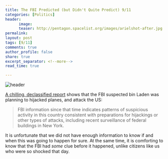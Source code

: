 ```yaml
---
title: The FBI Predicted (but Didn't Quite Predict) 9/11 
categories: [Politics]
header:
      image: 
      teaser: http://pentagon.spacelist.org/images/arielshot-after.jpg
permalink: 
layout: post
tags: [9/11]
comments: true
author_profile: false
share: true
excerpt_separator: <!--more-->
read_time: true

---
```



![header](http://pentagon.spacelist.org/images/arielshot-after.jpg)


[A chilling, declassified report](https://fas.org/irp/cia/product/pdb080601.pdf) shows that the FBI suspected bin Laden was planning to hijacked planes, and attack the US:

>FBI information since that time indicates patterns of suspicious activity in this country consistent with preparations for hijackings or other types of attacks, including recent surveillance of federal buildings in New York. 

It is unfortunate that we did not have enough information to know if and when this was going to happen for sure. At the same time, it is comforting to know that the FBI had *some* clue before it happened, unlike citizens like us who were so shocked that day. 


